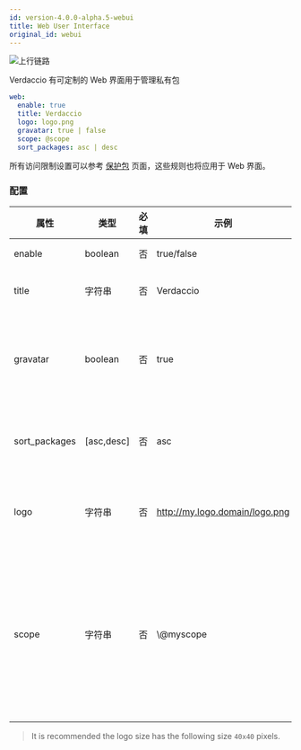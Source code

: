 ```yaml
---
id: version-4.0.0-alpha.5-webui
title: Web User Interface
original_id: webui
---
```

![上行链路](https://user-images.githubusercontent.com/558752/52916111-fa4ba980-32db-11e9-8a64-f4e06eb920b3.png)

Verdaccio 有可定制的 Web 界面用于管理私有包

```yaml
web:
  enable: true
  title: Verdaccio
  logo: logo.png
  gravatar: true | false
  scope: @scope
  sort_packages: asc | desc
```

所有访问限制设置可以参考 [保护包](protect-your-dependencies.md) 页面，这些规则也将应用于 Web 界面。

### 配置

| 属性            | 类型         | 必填 | 示例                             | 支持         | 描述                                                                     |
| ------------- | ---------- | -- | ------------------------------ | ---------- | ---------------------------------------------------------------------- |
| enable        | boolean    | 否  | true/false                     | 任意路径       | 允许显示网页界面                                                               |
| title         | 字符串        | 否  | Verdaccio                      | 任意路径       | HTML 页眉标题说明                                                            |
| gravatar      | boolean    | 否  | true                           | `>v4`   | Gravatars will be generated under the hood if this property is enabled |
| sort_packages | [asc,desc] | 否  | asc                            | `>v4`   | By default private packages are sorted by ascending                    |
| logo          | 字符串        | 否  | http://my.logo.domain/logo.png | 任意路径       | a URI where logo is located (header logo)                              |
| scope         | 字符串        | 否  | \\@myscope                   | `>v3.x` | 如果要为特定模块作用域使用此registry，请指定该作用域，在webui指南页眉内设置它（注释：escape @ with \\@)  |

> It is recommended the logo size has the following size `40x40` pixels.